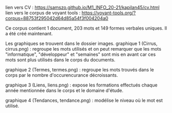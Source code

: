 
lien vers CV : https://samszo.github.io/M1_INFO_20-21/kapilan45/cv.html
lien vers le corpus de voyant tools : https://voyant-tools.org/?corpus=88753f295042d64d85a54f3f004204a0

Ce corpus contient 1 document, 203 mots et 149 formes verbales uniques. Il a été créé maintenant.

Les graphiques se trouvent dans le dossier images.
graphique 1 (Cirrus, cirrus.png) : regroupe les mots utilisés et on peut remarquer que les mots "informatique", "développeur" et "semaines" sont mis en avant car ces mots sont plus utilisés dans le corps du documents.

graphique 2 (Termes, termes.png) : regroupe les mots trouvés dans le corps par le nombre d'occurencurance décroissants. 

graphique 3 (Liens, liens.png) : expose les formations effectués chaque année mentionnée dans le corps et le domaine d'étude.

graphique 4 (Tendances, tendance.png) : modélise le niveau où le mot est utilisé. 


